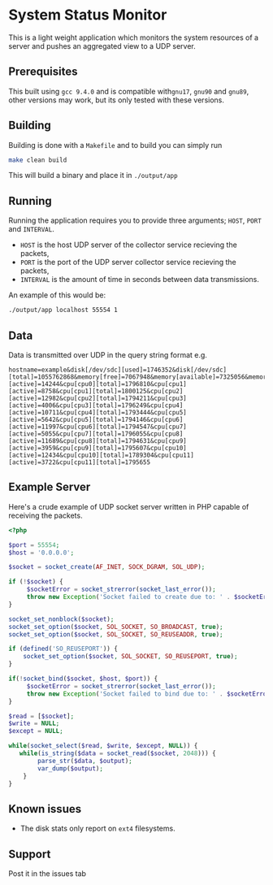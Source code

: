 # System Status Monitor

This is a light weight application which monitors the system resources of a server and pushes an aggregated view to a UDP server.

## Prerequisites

This built using `gcc 9.4.0` and is compatible with`gnu17`, `gnu90` and `gnu89`, other versions  may work, but its only tested with these versions.

## Building

Building is done with a `Makefile` and to build you can simply run

```bash
make clean build
```

This will build a binary and place it in `./output/app`

## Running

Running the application requires you to provide three arguments; `HOST`, `PORT` and `INTERVAL`.
 - `HOST` is the host UDP server of the collector service recieving the packets,
 - `PORT` is the port of the UDP server collector service recieving the packets,
 - `INTERVAL` is the amount of time in seconds between data transmissions.

An example of this would be:

```bash
./output/app localhost 55554 1
```

## Data

Data is transmitted over UDP in the query string format e.g.

```
hostname=example&disk[/dev/sdc][used]=1746352&disk[/dev/sdc][total]=1055762868&memory[free]=7067948&memory[available]=7325056&memory[total]=8082584&cpu[cpu0][active]=14244&cpu[cpu0][total]=1796810&cpu[cpu1][active]=8758&cpu[cpu1][total]=1800125&cpu[cpu2][active]=12982&cpu[cpu2][total]=1794211&cpu[cpu3][active]=4006&cpu[cpu3][total]=1796249&cpu[cpu4][active]=10711&cpu[cpu4][total]=1793444&cpu[cpu5][active]=5642&cpu[cpu5][total]=1794146&cpu[cpu6][active]=11997&cpu[cpu6][total]=1794547&cpu[cpu7][active]=5055&cpu[cpu7][total]=1796055&cpu[cpu8][active]=11689&cpu[cpu8][total]=1794631&cpu[cpu9][active]=3959&cpu[cpu9][total]=1795607&cpu[cpu10][active]=12434&cpu[cpu10][total]=1789304&cpu[cpu11][active]=3722&cpu[cpu11][total]=1795655
```

## Example Server

Here's a crude example of UDP socket server written in PHP capable of receiving the packets.

```php
<?php

$port = 55554;
$host = '0.0.0.0';

$socket = socket_create(AF_INET, SOCK_DGRAM, SOL_UDP);

if (!$socket) {
     $socketError = socket_strerror(socket_last_error());
     throw new Exception('Socket failed to create due to: ' . $socketError);
}

socket_set_nonblock($socket);
socket_set_option($socket, SOL_SOCKET, SO_BROADCAST, true);
socket_set_option($socket, SOL_SOCKET, SO_REUSEADDR, true);

if (defined('SO_REUSEPORT')) {
    socket_set_option($socket, SOL_SOCKET, SO_REUSEPORT, true);
}

if(!socket_bind($socket, $host, $port)) {
     $socketError = socket_strerror(socket_last_error());
     throw new Exception('Socket failed to bind due to: ' . $socketError);
}

$read = [$socket]; 
$write = NULL; 
$except = NULL;

while(socket_select($read, $write, $except, NULL)) {
   while(is_string($data = socket_read($socket, 2048))) {
        parse_str($data, $output);
        var_dump($output);
    }
}

```

## Known issues

- The disk stats only report on `ext4` filesystems.

## Support

Post it in the issues tab